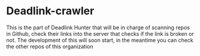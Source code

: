 # Deadlink-crawler

This is the part of Deadlink Hunter that will be in charge of scanning repos in Github, check their links into the server that checks if the link is broken or not. 
The development of this will soon start, in the meantime you can check the other repos of this organization
